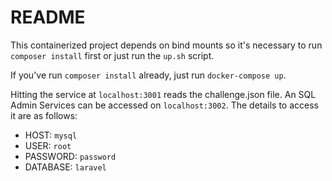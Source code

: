 # README

This containerized project depends on bind mounts so it's necessary to run `composer install` first or just run the `up.sh` script.

If you've run `composer install` already, just run `docker-compose up`.

Hitting the service at `localhost:3001` reads the challenge.json file.
An SQL Admin Services can be accessed on `localhost:3002`. The details to access it are as follows:
* HOST: `mysql`
* USER: `root`
* PASSWORD: `password`
* DATABASE: `laravel` 
